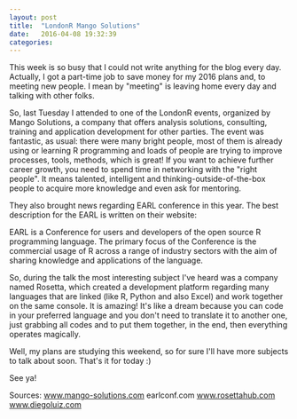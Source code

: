 ```yaml
---
layout: post
title:  "LondonR Mango Solutions"
date:   2016-04-08 19:32:39
categories: 
---
```


This week is so busy that I could not write anything for the blog every day.
Actually, I got a part-time job to save money for my 2016 plans and, to meeting new people. I mean by "meeting" is leaving home every day and talking with other folks. 

So, last Tuesday I attended to one of the LondonR events, organized by Mango Solutions, a company that offers analysis solutions, consulting, training and application development for other parties. The event was fantastic, as usual: there were many bright people, most of them is already using or learning R programming and loads of people are trying to improve processes, tools, methods, which is great! If you want to achieve further career growth, you need to spend time in networking with the "right people". It means talented, intelligent and thinking-outside-of-the-box people to acquire more knowledge and even ask for mentoring.

They also brought news regarding EARL conference in this year. The best description for the EARL is written on their website:

EARL is a Conference for users and developers of the open source R programming language. The primary focus of the Conference is the commercial usage of R across a range of industry sectors with the aim of sharing knowledge and applications of the language.


So, during the talk the most interesting subject I've heard was a company named Rosetta, which created a development platform regarding many languages that are linked (like R, Python and also Excel) and work together on the same console. It is amazing! It's like a dream because you can code in your preferred language and you don't need to translate it to another one, just grabbing all codes and to put them together, in the end, then everything operates magically.

Well, my plans are studying this weekend, so for sure I'll have more subjects to talk about soon.
That's it for today :)

See ya!

Sources:
www.mango-solutions.com
earlconf.com
www.rosettahub.com
www.diegoluiz.com
